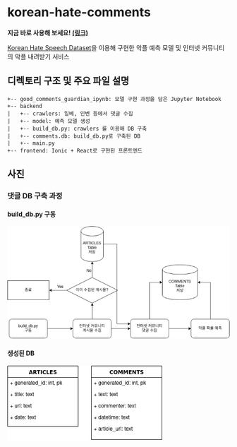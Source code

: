 # korean-hate-comments
**지금 바로 사용해 보세요! [(링크)](http://akpl.xyz)**


[Korean Hate Speech Dataset](https://github.com/kocohub/korean-hate-speech)을 이용해 구현한 악플 예측 모델 및 인터넷 커뮤니티의 악플 내려받기 서비스

## 디렉토리 구조 및 주요 파일 설명
```
+-- good_comments_guardian_ipynb: 모델 구현 과정을 담은 Jupyter Notebook
+-- backend
|	+-- crawlers: 일베, 인벤 등에서 댓글 수집
|	+-- model: 예측 모델 생성
|	+-- build_db.py: crawlers 를 이용해 DB 구축
|	+-- comments.db: build_db.py로 구축된 DB
|	+-- main.py
+-- frontend: Ionic + React로 구현된 프론트엔드
```

## 사진
### 댓글 DB 구축 과정
#### build_db.py 구동
![build_db.py](images/build_db.png)

#### 생성된 DB
![DB 구조](images/db.png)

